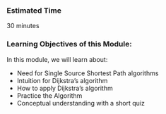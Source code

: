 ### Estimated Time

30 minutes

### Learning Objectives of this Module:

In this module, we will learn about:

  -  Need for Single Source Shortest Path algorithms
  -  Intuition for Dijkstra’s algorithm
  -  How to apply Dijkstra’s algorithm
  -  Practice the Algorithm
  -  Conceptual understanding with a short quiz



